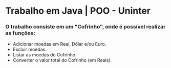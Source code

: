 # Trabalho em Java | POO - Uninter

<h3>O trabalho consiste em um "Cofrinho", onde é possível realizar as funções:</h3>
<ul>
  <li>Adicionar moedas em Real, Dólar e/ou Euro.</li>
  <li>Excluir moedas.</li>
  <li>Listar as moedas do Cofrinho.</li>
  <li>Converter o valor total do Cofrinho (em Reais).</li>
</ul>
